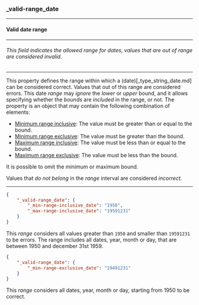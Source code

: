 ### _valid-range_date



------
#### Valid date range



------
###### This field indicates the allowed range for dates, values that are out of range are considered invalid.



------
This property defines the range within which a (date)[_type_string_date.md] can be considered correct. Values that out of this range are considered errors. This date *range* may *ignore* the *lower* or *upper* bound, and it allows specifying whether the *bounds* are *included* in the range, or not. The property is an object that may contain the following combination of elements:

- [Minimum range inclusive](_min-range-inclusive_date.md): The value must be greater than or equal to the bound.
- [Minimum range exclusive](_min-range-exclusive_date.md): The value must be greater than the bound.
- [Maximum range inclusive](_max-range-inclusive_date.md): The value must be less than or equal to the bound.
- [Maximum range exclusive](_max-range-exclusive_date.md): The value must be less than the bound.

It is possible to omit the minimum or maximum bound.

Values that *do not belong* in the *range* interval are considered *incorrect*.



------
```json
{
	"_valid-range_date": {
		"_min-range-inclusive_date": "1950",
		"_max-range-inclusive_date": "19591231"
	}
}
```

This *range* considers all values greater than `1950` and smaller than `19591231` to be errors.
The range includes all dates, year, month or day, that are between 1950 and december 31st 1959.



```json
{
	"_valid-range_date": {
		"_min-range-exclusive_date": "19491231"
	}
}
```

This *range* considers all dates, year, month or day, starting from 1950 to be correct.